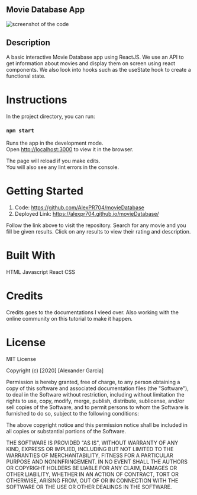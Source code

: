 ## Movie Database App

![screenshot of the code](image/movieApp.gif)

## Description
A basic interactive Movie Database app using ReactJS. We use an API to get information about movies and display them on screen using react components. We also look into hooks such as the useState hook to create a functional state.


# Instructions
In the project directory, you can run:

### `npm start`

Runs the app in the development mode.<br />
Open [http://localhost:3000](http://localhost:3000) to view it in the browser.

The page will reload if you make edits.<br />
You will also see any lint errors in the console.


# Getting Started
1. Code: https://github.com/AlexPR704/movieDatabase
2. Deployed Link: https://alexpr704.github.io/movieDatabase/


Follow the link above to visit the repository.
Search for any movie and you fill be given results.
Click on any results to view their rating and description.


# Built With
HTML
Javascript
React
CSS


# Credits
Credits goes to the documentations I vieed over. Also working with the online community on this tutorial to make it happen.

# License
MIT License

Copyright (c) [2020] [Alexander Garcia]

Permission is hereby granted, free of charge, to any person obtaining a copy of this software and associated documentation files (the "Software"), to deal in the Software without restriction, including without limitation the rights to use, copy, modify, merge, publish, distribute, sublicense, and/or sell copies of the Software, and to permit persons to whom the Software is furnished to do so, subject to the following conditions:

The above copyright notice and this permission notice shall be included in all copies or substantial portions of the Software.

THE SOFTWARE IS PROVIDED "AS IS", WITHOUT WARRANTY OF ANY KIND, EXPRESS OR IMPLIED, INCLUDING BUT NOT LIMITED TO THE WARRANTIES OF MERCHANTABILITY, FITNESS FOR A PARTICULAR PURPOSE AND NONINFRINGEMENT. IN NO EVENT SHALL THE AUTHORS OR COPYRIGHT HOLDERS BE LIABLE FOR ANY CLAIM, DAMAGES OR OTHER LIABILITY, WHETHER IN AN ACTION OF CONTRACT, TORT OR OTHERWISE, ARISING FROM, OUT OF OR IN CONNECTION WITH THE SOFTWARE OR THE USE OR OTHER DEALINGS IN THE SOFTWARE.